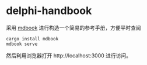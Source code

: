 # delphi-handbook

采用 [mdbook](https://rust-lang.github.io/mdBook/) 进行构造一个简易的参考手册，方便平时查阅

```shell
cargo install mdbook
mdbook serve
```

然后利用浏览器打开 http://localhost:3000 进行访问。

